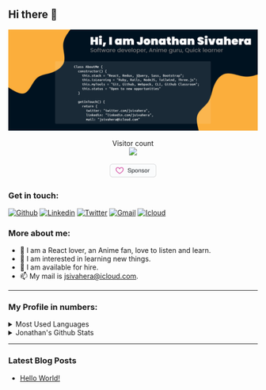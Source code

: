 ## Hi there 👋

![github-headline](./assets/github-headline.jpg)

<p align="center"> 
  Visitor count<br>
  <img src="https://profile-counter.glitch.me/jssol/count.svg" />
</p>

<p align="center">
  <a href="https://github.com/sponsors/jssol" title="Sponsor Jonathan Sivahera"><img src="/assets/sponsor.svg?sanitize=true" width="94" height="28" aria-hidden="true"></a>
</p>

### Get in touch:

[![Github](https://img.shields.io/badge/-Github-000?style=flat&logo=Github&logoColor=white)](https://github.com/jssol)
[![Linkedin](https://img.shields.io/badge/-LinkedIn-blue?style=flat&logo=Linkedin&logoColor=white)](https://www.linkedin.com/in/jsivahera)
[![Twitter](https://img.shields.io/badge/-Twitter-blue?style=flat&logo=Twitter&logoColor=white)](https://www.twitter.com/jsivahera)
[![Gmail](https://img.shields.io/badge/-Gmail-c14438?style=flat&logo=Gmail&logoColor=white)](mailto:sivaherakamsjonathan68@gmail.com)
[![Icloud](https://img.shields.io/badge/-Icloud-c14438?style=flat&logo=Icloud&logoColor=white)](mailto:jsivahera@icloud.com)

### More about me:

- 🚀 I am a React lover, an Anime fan, love to listen and learn.
- 👀 I am interested in learning new things.
- 🌱 I am available for hire.
- 📫 My mail is [jsivahera@icloud.com](jsivahera@icloud.com).

---

### My Profile in numbers:

<details>
  <summary>Most Used Languages</summary>
  <div><a href="https://github.com/jssol/github-readme-stats"><img src="https://github-readme-stats.vercel.app/api/top-langs/?username=jssol" alt="image-stat"></a></div>
</details> 
  
<details>
  <summary>Jonathan's Github Stats</summary>
  <div><img src="https://github-readme-stats.vercel.app/api?username=jssol" alt="my-stats"/></div>
</details>

---

### Latest Blog Posts
<!-- BLOG-POST-LIST:START -->
- [Hello World!](https://dev.to/jssol/hello-world-4o12)
<!-- BLOG-POST-LIST:END -->
